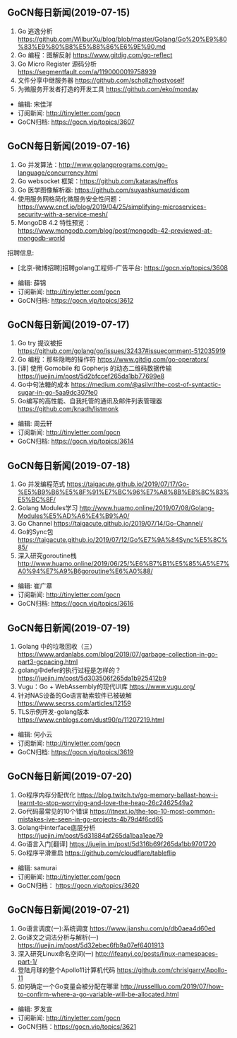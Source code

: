 ## GoCN每日新闻(2019-07-15)

1. Go 逃逸分析 https://github.com/WilburXu/blog/blob/master/Golang/Go%20%E9%80%83%E9%80%B8%E5%88%86%E6%9E%90.md
2. Go 编程：图解反射 https://www.gitdig.com/go-reflect
3. Go Micro Register 源码分析 https://segmentfault.com/a/1190000019758939
4. 文件分享中继服务器 https://github.com/schollz/hostyoself
5. 为微服务开发者打造的开发工具 https://github.com/eko/monday

- 编辑: 宋佳洋
- 订阅新闻: http://tinyletter.com/gocn
- GoCN归档: https://gocn.vip/topics/3607

## GoCN每日新闻(2019-07-16)

1. Go 并发算法：http://www.golangprograms.com/go-language/concurrency.html
2. Go websocket 框架：https://github.com/kataras/neffos
3. Go 医学图像解析器: https://github.com/suyashkumar/dicom
4. 使用服务网格简化微服务安全性问题：https://www.cncf.io/blog/2019/04/25/simplifying-microservices-security-with-a-service-mesh/
5. MongoDB 4.2 特性预览：https://www.mongodb.com/blog/post/mongodb-42-previewed-at-mongodb-world 

招聘信息:
* [北京-微博招聘]招聘golang工程师-广告平台: https://gocn.vip/topics/3608

- 编辑: 薛锦
- 订阅新闻: http://tinyletter.com/gocn
- GoCN归档: https://gocn.vip/topics/3612

## GoCN每日新闻(2019-07-17)

1. Go try 提议被拒 https://github.com/golang/go/issues/32437#issuecomment-512035919
2. Go 编程：那些隐晦的操作符 https://www.gitdig.com/go-operators/
3. [译] 使用 Gomobile 和 Gopherjs 的动态二维码数据传输 https://juejin.im/post/5d2bfccef265da1bb77699e8
4. Go中句法糖的成本 https://medium.com/@asilvr/the-cost-of-syntactic-sugar-in-go-5aa9dc307fe0
5. Go编写的高性能、自我托管的通讯及邮件列表管理器 https://github.com/knadh/listmonk

- 编辑: 周云轩
- 订阅新闻: http://tinyletter.com/gocn
- GoCN归档: https://gocn.vip/topics/3614

## GoCN每日新闻(2019-07-18)

1. Go 并发编程范式 https://taigacute.github.io/2019/07/17/Go-%E5%B9%B6%E5%8F%91%E7%BC%96%E7%A8%8B%E8%8C%83%E5%BC%8F/
2. Golang Modules学习  http://www.huamo.online/2019/07/08/Golang-Modules%E5%AD%A6%E4%B9%A0/
3. Go Channel  https://taigacute.github.io/2019/07/14/Go-Channel/
4. Go的Sync包  https://taigacute.github.io/2019/07/12/Go%E7%9A%84Sync%E5%8C%85/
5. 深入研究goroutine栈  http://www.huamo.online/2019/06/25/%E6%B7%B1%E5%85%A5%E7%A0%94%E7%A9%B6goroutine%E6%A0%88/

- 编辑: 崔广章
- 订阅新闻: http://tinyletter.com/gocn
- GoCN归档: https://gocn.vip/topics/3616


## GoCN每日新闻(2019-07-19)

1. Golang 中的垃圾回收（三）https://www.ardanlabs.com/blog/2019/07/garbage-collection-in-go-part3-gcpacing.html
2. golang中defer的执行过程是怎样的？https://juejin.im/post/5d303506f265da1b925412b9
3. Vugu：Go + WebAssembly的现代UI库 https://www.vugu.org/
4. 针对NAS设备的Go语言勒索软件已被破解 https://www.secrss.com/articles/12159
5. TLS示例开发-golang版本 https://www.cnblogs.com/dust90/p/11207219.html

- 编辑: 何小云
- 订阅新闻: http://tinyletter.com/gocn
- GoCN归档: https://gocn.vip/topics/3619


## GoCN每日新闻(2019-07-20)

1. Go程序内存分配优化 https://blog.twitch.tv/go-memory-ballast-how-i-learnt-to-stop-worrying-and-love-the-heap-26c2462549a2
2. Go代码最常见的10个错误 https://itnext.io/the-top-10-most-common-mistakes-ive-seen-in-go-projects-4b79d4f6cd65
3. Golang中interface底层分析 https://juejin.im/post/5d31884af265da1baa1eae79
4. Go语言入门[翻译] https://juejin.im/post/5d316b69f265da1bb9701720
5. Go程序平滑重启 https://github.com/cloudflare/tableflip

- 编辑: samurai
- 订阅新闻: http://tinyletter.com/gocn
- GoCN归档： https://gocn.vip/topics/3620

## GoCN每日新闻(2019-07-21)
1. Go语言调度(一):系统调度 https://www.jianshu.com/p/db0aea4d60ed
2. Go译文之词法分析与解析(一) https://juejin.im/post/5d32ebec6fb9a07ef6401913
3. 深入研究Linux命名空间(一) http://ifeanyi.co/posts/linux-namespaces-part-1/
4. 登陆月球的整个Apollo11计算机代码 https://github.com/chrislgarry/Apollo-11
5. 如何确定一个Go变量会被分配在哪里 http://russellluo.com/2019/07/how-to-confirm-where-a-go-variable-will-be-allocated.html

- 编辑: 罗发宣
- 订阅新闻: http://tinyletter.com/gocn
- GoCN归档：https://gocn.vip/topics/3621
